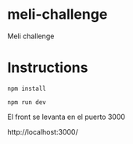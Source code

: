 # meli-challenge

Meli challenge

# Instructions

```
npm install
```

```
npm run dev
```

El front se levanta en el puerto 3000

http://localhost:3000/
